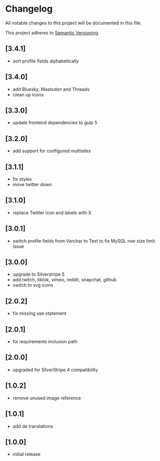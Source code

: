# Changelog

All notable changes to this project will be documented in this file.

This project adheres to [Semantic Versioning](http://semver.org/).

## [3.4.1]

* sort profile fields alphabetically

## [3.4.0]

* add Bluesky, Mastodon and Threads
* clean up icons

## [3.3.0]

* update frontend dependencies to gulp 5

## [3.2.0]

* add support for configured multisites

## [3.1.1]

* fix styles
* move twitter down

## [3.1.0]

* replace Twitter icon and labels with X

## [3.0.1]

* switch profile fields from Varchar to Text to fix MySQL row size limit issue

## [3.0.0]

* upgrade to Silverstripe 5
* add twitch, tiktok, vimeo, reddit, snapchat, github
* switch to svg icons

## [2.0.2]

* fix missing use statement

## [2.0.1]

* fix requirements inclusion path

## [2.0.0]

* upgraded for SilverStripe 4 compatibility

## [1.0.2]

* remove unused image reference

## [1.0.1]

* add de translations

## [1.0.0]

* initial release
